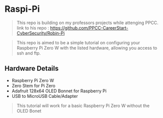 # Raspi-Pi
>This repo is building on my professors projects while attenging PPCC. link to his repo : https://github.com/PPCC-CareerStart-CyberSecurity/Robin-Pi

>This repo is aimed to be a simple tutorial on configuring your Raspberry Pi Zero W with the listed hardware, allowing you access to ssh and ftp.

## Hardware Details 
- Raspberry Pi Zero W
- Zero Stem for Pi Zero
- Adafruit 128x64 OLED Bonnet for Raspberry Pi
- USB to MicroUSB Cable/Adapter

>This tutorial will work for a basic Raspberry Pi Zero W without the OLED Bonet

